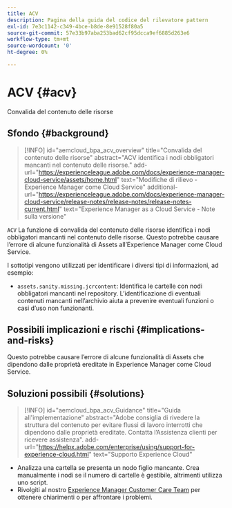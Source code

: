 ```yaml
---
title: ACV
description: Pagina della guida del codice del rilevatore pattern
exl-id: 7e3c1142-c349-4bce-b8de-8e91528f80a5
source-git-commit: 57e33b97aba253bad62cf95dcca9ef6885d263e6
workflow-type: tm+mt
source-wordcount: '0'
ht-degree: 0%

---
```


# ACV {#acv}

Convalida del contenuto delle risorse

## Sfondo {#background}

>[!INFO]
>id=&quot;aemcloud_bpa_acv_overview&quot;
>title=&quot;Convalida del contenuto delle risorse&quot;
>abstract=&quot;ACV identifica i nodi obbligatori mancanti nel contenuto delle risorse.&quot;
>add-url=&quot;https://experienceleague.adobe.com/docs/experience-manager-cloud-service/assets/home.html&quot; text=&quot;Modifiche di rilievo - Experience Manager come Cloud Service&quot;
>additional-url=&quot;https://experienceleague.adobe.com/docs/experience-manager-cloud-service/release-notes/release-notes/release-notes-current.html&quot; text=&quot;Experience Manager as a Cloud Service - Note sulla versione&quot;

`ACV`  La funzione di convalida del contenuto delle risorse identifica i nodi obbligatori mancanti nel contenuto delle risorse. Questo potrebbe causare l’errore di alcune funzionalità di Assets all’Experience Manager come Cloud Service.

I sottotipi vengono utilizzati per identificare i diversi tipi di informazioni, ad esempio:

* `assets.sanity.missing.jcrcontent`: Identifica le cartelle con nodi obbligatori mancanti nel repository. L’identificazione di eventuali contenuti mancanti nell’archivio aiuta a prevenire eventuali funzioni o casi d’uso non funzionanti.

## Possibili implicazioni e rischi {#implications-and-risks}

Questo potrebbe causare l’errore di alcune funzionalità di Assets che dipendono dalle proprietà ereditate in Experience Manager come Cloud Service.

## Soluzioni possibili {#solutions}

>[!INFO]
>id=&quot;aemcloud_bpa_acv_Guidance&quot;
>title=&quot;Guida all&#39;implementazione&quot;
>abstract=&quot;Adobe consiglia di rivedere la struttura del contenuto per evitare flussi di lavoro interrotti che dipendono dalle proprietà ereditate. Contatta l’Assistenza clienti per ricevere assistenza&quot;.
>add-url=&quot;https://helpx.adobe.com/enterprise/using/support-for-experience-cloud.html&quot; text=&quot;Supporto Experience Cloud&quot;

* Analizza una cartella se presenta un nodo figlio mancante. Crea manualmente i nodi se il numero di cartelle è gestibile, altrimenti utilizza uno script.
* Rivolgiti al nostro [Experience Manager Customer Care Team](https://helpx.adobe.com/enterprise/using/support-for-experience-cloud.html) per ottenere chiarimenti o per affrontare i problemi.
